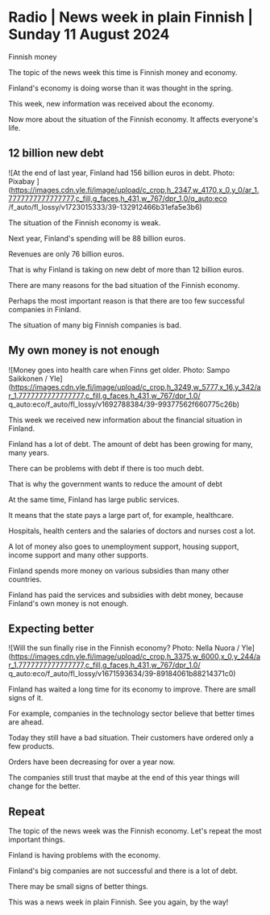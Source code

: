# Radio \| News week in plain Finnish \| Sunday 11 August 2024

Finnish money

The topic of the news week this time is Finnish money and economy.

Finland's economy is doing worse than it was thought in the spring.

This week, new information was received about the economy.

Now more about the situation of the Finnish economy. It affects everyone's life.

## 12 billion new debt

![At the end of last year, Finland had 156 billion euros in debt. Photo: Pixabay ](https://images.cdn.yle.fi/image/upload/c_crop,h_2347,w_4170,x_0,y_0/ar_1.7777777777777777,c_fill,g_faces,h_431,w_767/dpr_1.0/q_auto:eco /f_auto/fl_lossy/v1723015333/39-132912466b31efa5e3b6)

The situation of the Finnish economy is weak.

Next year, Finland's spending will be 88 billion euros.

Revenues are only 76 billion euros.

That is why Finland is taking on new debt of more than 12 billion euros.

There are many reasons for the bad situation of the Finnish economy.

Perhaps the most important reason is that there are too few successful companies in Finland.

The situation of many big Finnish companies is bad.

## My own money is not enough

![Money goes into health care when Finns get older. Photo: Sampo Saikkonen / Yle](https://images.cdn.yle.fi/image/upload/c_crop,h_3249,w_5777,x_16,y_342/ar_1.7777777777777777,c_fill,g_faces,h_431,w_767/dpr_1.0/ q_auto:eco/f_auto/fl_lossy/v1692788384/39-99377562f660775c26b)

This week we received new information about the financial situation in Finland.

Finland has a lot of debt. The amount of debt has been growing for many, many years.

There can be problems with debt if there is too much debt.

That is why the government wants to reduce the amount of debt

At the same time, Finland has large public services.

It means that the state pays a large part of, for example, healthcare.

Hospitals, health centers and the salaries of doctors and nurses cost a lot.

A lot of money also goes to unemployment support, housing support, income support and many other supports.

Finland spends more money on various subsidies than many other countries.

Finland has paid the services and subsidies with debt money, because Finland's own money is not enough.

## Expecting better

![Will the sun finally rise in the Finnish economy? Photo: Nella Nuora / Yle](https://images.cdn.yle.fi/image/upload/c_crop,h_3375,w_6000,x_0,y_244/ar_1.7777777777777777,c_fill,g_faces,h_431,w_767/dpr_1.0/ q_auto:eco/f_auto/fl_lossy/v1671593634/39-89184061b88214371c0)

Finland has waited a long time for its economy to improve. There are small signs of it.

For example, companies in the technology sector believe that better times are ahead.

Today they still have a bad situation. Their customers have ordered only a few products.

Orders have been decreasing for over a year now.

The companies still trust that maybe at the end of this year things will change for the better.

## Repeat

The topic of the news week was the Finnish economy. Let's repeat the most important things.

Finland is having problems with the economy.

Finland's big companies are not successful and there is a lot of debt.

There may be small signs of better things.

This was a news week in plain Finnish. See you again, by the way!

